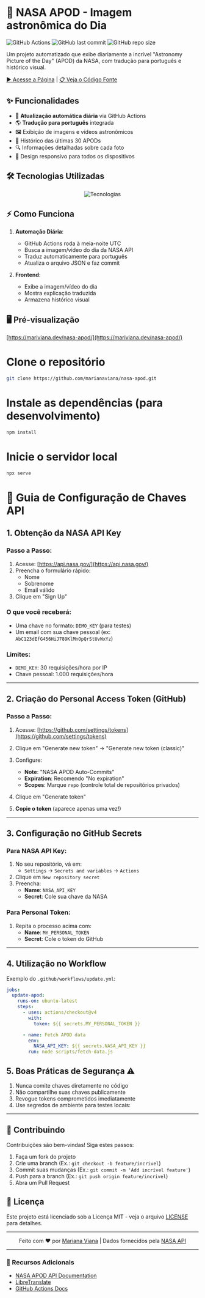 # 🌌 NASA APOD - Imagem astronômica do Dia

![GitHub Actions](https://img.shields.io/github/actions/workflow/status/marianaviana/nasa-apod/update.yml?label=Daily%20Update)
![GitHub last commit](https://img.shields.io/github/last-commit/marianaviana/nasa-apod)
![GitHub repo size](https://img.shields.io/github/repo-size/marianaviana/nasa-apod)

Um projeto automatizado que exibe diariamente a incrível "Astronomy Picture of the Day" (APOD) da NASA, com tradução para português e histórico visual.

[▶️ Acesse a Página](https://marianaviana.dev/nasa-apod) | [📋 Veja o Código Fonte](https://github.com/marianaviana/nasa-apod)

## ✨ Funcionalidades

- 🚀 **Atualização automática diária** via GitHub Actions
- 🌎 **Tradução para português** integrada
- 🖼️ Exibição de imagens e vídeos astronômicos
- 📅 Histórico das últimas 30 APODs
- 🔍 Informações detalhadas sobre cada foto
- 📱 Design responsivo para todos os dispositivos

## 🛠️ Tecnologias Utilizadas

<p align="center">
  <img src="https://skillicons.dev/icons?i=html,css,js,github,git" alt="Tecnologias" />
</p>

## ⚡ Como Funciona

1. **Automação Diária**:
   - GitHub Actions roda à meia-noite UTC
   - Busca a imagem/vídeo do dia da NASA API
   - Traduz automaticamente para português
   - Atualiza o arquivo JSON e faz commit

2. **Frontend**:
   - Exibe a imagem/vídeo do dia
   - Mostra explicação traduzida
   - Armazena histórico visual

## 🖥️ Pré-visualização
[https://mariviana.dev/nasa-apod/](https://mariviana.dev/nasa-apod/)

# Clone o repositório
```bash
git clone https://github.com/marianaviana/nasa-apod.git
```
# Instale as dependências (para desenvolvimento)
```bash
npm install
```
# Inicie o servidor local
```bash
npx serve
```

# 🔑 Guia de Configuração de Chaves API

## 1. Obtenção da NASA API Key

### Passo a Passo:
1. Acesse: [https://api.nasa.gov/](https://api.nasa.gov/)
2. Preencha o formulário rápido:
   - Nome
   - Sobrenome
   - Email válido
3. Clique em "Sign Up"

### O que você receberá:
- Uma chave no formato: `DEMO_KEY` (para testes)
- Um email com sua chave pessoal (ex: `AbC123dEfG456HiJ789KlMnOpQrStUvWxYz`)

### Limites:
- `DEMO_KEY`: 30 requisições/hora por IP
- Chave pessoal: 1.000 requisições/hora

---

## 2. Criação do Personal Access Token (GitHub)

### Passo a Passo:
1. Acesse: [https://github.com/settings/tokens](https://github.com/settings/tokens)
2. Clique em "Generate new token" → "Generate new token (classic)"
3. Configure:
   - **Note**: "NASA APOD Auto-Commits"
   - **Expiration**: Recomendo "No expiration"
   - **Scopes**: Marque `repo` (controle total de repositórios privados)

4. Clique em "Generate token"
5. **Copie o token** (aparece apenas uma vez!)

---

## 3. Configuração no GitHub Secrets

### Para NASA API Key:
1. No seu repositório, vá em:
   - `Settings` → `Secrets and variables` → `Actions`
2. Clique em `New repository secret`
3. Preencha:
   - **Name**: `NASA_API_KEY`
   - **Secret**: Cole sua chave da NASA

### Para Personal Token:
1. Repita o processo acima com:
   - **Name**: `MY_PERSONAL_TOKEN`
   - **Secret**: Cole o token do GitHub

---

## 4. Utilização no Workflow

Exemplo do `.github/workflows/update.yml`:

```yaml
jobs:
  update-apod:
    runs-on: ubuntu-latest
    steps:
      - uses: actions/checkout@v4
        with:
          token: ${{ secrets.MY_PERSONAL_TOKEN }}

      - name: Fetch APOD data
        env:
          NASA_API_KEY: ${{ secrets.NASA_API_KEY }}
        run: node scripts/fetch-data.js
```
## 5. Boas Práticas de Segurança ⚠️

1. Nunca comite chaves diretamente no código
2. Não compartilhe suas chaves publicamente
3. Revogue tokens comprometidos imediatamente
4. Use segredos de ambiente para testes locais:

---
## 🤝 Contribuindo

Contribuições são bem-vindas! Siga estes passos:

1. Faça um fork do projeto
2. Crie uma branch (Ex.: `git checkout -b feature/incrivel`)
3. Commit suas mudanças (Ex.: `git commit -m 'Add incrível feature'`)
4. Push para a branch (Ex.: `git push origin feature/incrivel`)
5. Abra um Pull Request

## 📜 Licença

Este projeto está licenciado sob a Licença MIT - veja o arquivo [LICENSE](LICENSE) para detalhes.

---

<p align="center">
Feito com ❤️ por <a href="https://github.com/marianaviana">Mariana Viana</a> | Dados fornecidos pela <a href="https://api.nasa.gov/">NASA API</a>
</p>

---

### 🌟 Recursos Adicionais

- [NASA APOD API Documentation](https://github.com/nasa/apod-api)
- [LibreTranslate](https://libretranslate.com/)
- [GitHub Actions Docs](https://docs.github.com/pt/actions)
